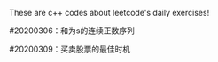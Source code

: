These are c++ codes about leetcode's daily exercises!  

#20200306：和为s的连续正数序列  

#20200309：买卖股票的最佳时机  
